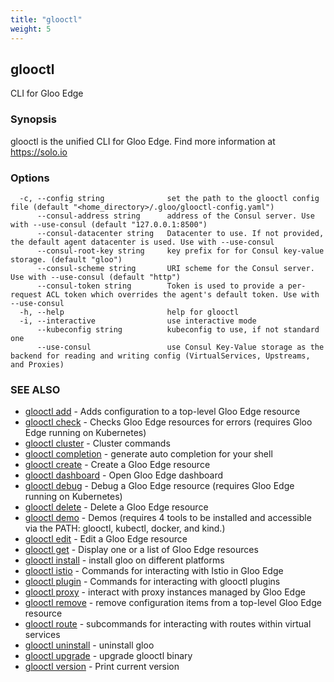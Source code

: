 ```yaml
---
title: "glooctl"
weight: 5
---
```

## glooctl

CLI for Gloo Edge

### Synopsis

glooctl is the unified CLI for Gloo Edge.
	Find more information at https://solo.io

### Options

```
  -c, --config string              set the path to the glooctl config file (default "<home_directory>/.gloo/glooctl-config.yaml")
      --consul-address string      address of the Consul server. Use with --use-consul (default "127.0.0.1:8500")
      --consul-datacenter string   Datacenter to use. If not provided, the default agent datacenter is used. Use with --use-consul
      --consul-root-key string     key prefix for for Consul key-value storage. (default "gloo")
      --consul-scheme string       URI scheme for the Consul server. Use with --use-consul (default "http")
      --consul-token string        Token is used to provide a per-request ACL token which overrides the agent's default token. Use with --use-consul
  -h, --help                       help for glooctl
  -i, --interactive                use interactive mode
      --kubeconfig string          kubeconfig to use, if not standard one
      --use-consul                 use Consul Key-Value storage as the backend for reading and writing config (VirtualServices, Upstreams, and Proxies)
```

### SEE ALSO

* [glooctl add](../glooctl_add)	 - Adds configuration to a top-level Gloo Edge resource
* [glooctl check](../glooctl_check)	 - Checks Gloo Edge resources for errors (requires Gloo Edge running on Kubernetes)
* [glooctl cluster](../glooctl_cluster)	 - Cluster commands
* [glooctl completion](../glooctl_completion)	 - generate auto completion for your shell
* [glooctl create](../glooctl_create)	 - Create a Gloo Edge resource
* [glooctl dashboard](../glooctl_dashboard)	 - Open Gloo Edge dashboard
* [glooctl debug](../glooctl_debug)	 - Debug a Gloo Edge resource (requires Gloo Edge running on Kubernetes)
* [glooctl delete](../glooctl_delete)	 - Delete a Gloo Edge resource
* [glooctl demo](../glooctl_demo)	 - Demos (requires 4 tools to be installed and accessible via the PATH: glooctl, kubectl, docker, and kind.)
* [glooctl edit](../glooctl_edit)	 - Edit a Gloo Edge resource
* [glooctl get](../glooctl_get)	 - Display one or a list of Gloo Edge resources
* [glooctl install](../glooctl_install)	 - install gloo on different platforms
* [glooctl istio](../glooctl_istio)	 - Commands for interacting with Istio in Gloo Edge
* [glooctl plugin](../glooctl_plugin)	 - Commands for interacting with glooctl plugins
* [glooctl proxy](../glooctl_proxy)	 - interact with proxy instances managed by Gloo Edge
* [glooctl remove](../glooctl_remove)	 - remove configuration items from a top-level Gloo Edge resource
* [glooctl route](../glooctl_route)	 - subcommands for interacting with routes within virtual services
* [glooctl uninstall](../glooctl_uninstall)	 - uninstall gloo
* [glooctl upgrade](../glooctl_upgrade)	 - upgrade glooctl binary
* [glooctl version](../glooctl_version)	 - Print current version

